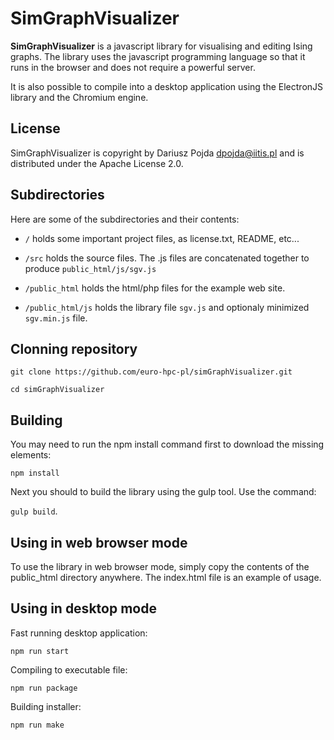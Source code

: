 SimGraphVisualizer
======================================

__SimGraphVisualizer__ is a javascript library for visualising and editing Ising graphs.
The library uses the javascript programming language so that it runs in the browser and does not require a powerful server.

It is also possible to compile into a desktop application using the ElectronJS library and the Chromium engine.

License
-------

SimGraphVisualizer is copyright by Dariusz Pojda <dpojda@iitis.pl> and is distributed under the Apache License 2.0.

Subdirectories
--------------

Here are some of the subdirectories and their contents:

* ```/``` holds some important project files, as license.txt, README, etc...

* ```/src``` holds the source files. The .js files are concatenated together to produce ```public_html/js/sgv.js```

* ```/public_html``` holds the html/php files for the example web site.

* ```/public_html/js``` holds the library file ```sgv.js``` and optionaly minimized ```sgv.min.js``` file.

Clonning repository
-------------------

```git clone https://github.com/euro-hpc-pl/simGraphVisualizer.git```

```cd simGraphVisualizer```

Building
--------

You may need to run the npm install command first to download the missing elements:

```npm install```

Next you should to build the library using the gulp tool. Use the command: 

```gulp build```.

Using in web browser mode
-------------------------

To use the library in web browser mode, simply copy the contents of the public_html directory anywhere. The index.html file is an example of usage.

Using in desktop mode
---------------------

Fast running desktop application:

```npm run start```

Compiling to executable file:

```npm run package```

Building installer:

```npm run make```

